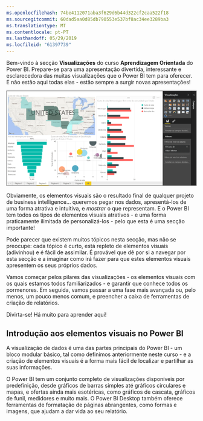```yaml
---
ms.openlocfilehash: 74be4112071aba3f629d6b44d322cf2caa522f18
ms.sourcegitcommit: 60dad5aa0d85db790553e537bf8ac34ee3289ba3
ms.translationtype: MT
ms.contentlocale: pt-PT
ms.lasthandoff: 05/29/2019
ms.locfileid: "61397739"
---
```

Bem-vindo à secção **Visualizações** do curso **Aprendizagem Orientada** do Power BI. Prepare-se para uma apresentação divertida, interessante e esclarecedora das muitas visualizações que o Power BI tem para oferecer. E não estão aqui todas elas - estão sempre a surgir novas apresentações!

![](media/3-1-intro-visualizations/3-1_1.png)

Obviamente, os elementos visuais são o resultado final de qualquer projeto de business intelligence… queremos pegar nos dados, apresentá-los de uma forma atrativa e intuitiva, e *mostrar* o que representam. E o Power BI tem todos os tipos de elementos visuais atrativos - e uma forma praticamente ilimitada de personalizá-los - pelo que esta é uma secção importante!

Pode parecer que existem muitos tópicos nesta secção, mas não se preocupe: cada tópico é curto, está repleto de elementos visuais (adivinhou) e é fácil de assimilar. É provável que dê por si a navegar por esta secção e a imaginar como irá fazer para que estes elementos visuais apresentem os seus próprios dados.

Vamos começar pelos pilares das visualizações - os elementos visuais com os quais estamos todos familiarizados - e garantir que conhece todos os pormenores. Em seguida, vamos passar a uma fase mais avançada ou, pelo menos, um pouco menos comum, e preencher a caixa de ferramentas de criação de relatórios.

Divirta-se! Há muito para aprender aqui!

## <a name="introduction-to-visuals-in-power-bi"></a>Introdução aos elementos visuais no Power BI
A visualização de dados é uma das partes principais do Power BI - um bloco modular básico, tal como definimos anteriormente neste curso - e a criação de elementos visuais é a forma mais fácil de localizar e partilhar as suas informações.

O Power BI tem um conjunto completo de visualizações disponíveis por predefinição, desde gráficos de barras simples até gráficos circulares e mapas, e ofertas ainda mais esotéricas, como gráficos de cascata, gráficos de funil, medidores e muito mais. O Power BI Desktop também oferece ferramentas de formatação de páginas abrangentes, como formas e imagens, que ajudam a dar vida ao seu relatório.

